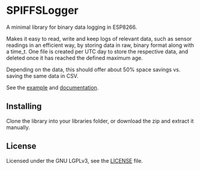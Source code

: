 # SPIFFSLogger
A minimal library for binary data logging in ESP8266.

Makes it easy to read, write and keep logs of relevant data, such as sensor readings in an efficient way,
by storing data in raw, binary format along with a time_t. One file is created per UTC day to store the 
respective data, and deleted once it has reached the defined maximum age.

Depending on the data, this should offer about 50% space savings vs. saving the same data in CSV.

See the [example](examples/Basic/Basic.ino) and [documentation](docs/api.md).

## Installing
Clone the library into your libraries folder, or download the zip and extract it manually.

## License
Licensed under the GNU LGPLv3, see the [LICENSE](LICENSE) file.
